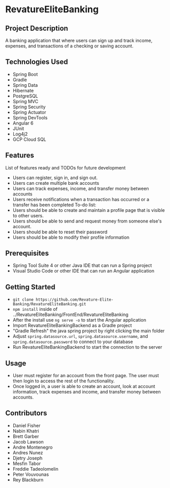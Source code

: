 # RevatureEliteBanking

## Project Description
A banking application that where users can sign up and track income, expenses, and transactions of a checking or saving account.
## Technologies Used
* Spring Boot
* Gradle
* Spring Data
* Hibernate
* PostgreSQL
* Spring MVC
* Spring Security
* Spring Actuator
* Spring DevTools
* Angular 6
* JUnit
* Log4j2
* GCP Cloud SQL
## Features
List of features ready and TODOs for future development
* Users can register, sign in, and sign out.
* Users can create multiple bank accounts
* Users can track expenses, income, and transfer money between accounts
* Users receive notifications when a transaction has occurred or a transfer has been completed
To-do list:
* Users should be able to create and maintain a profile page that is visible to other users.
* Users should be able to send and request money from someone else's account.
* Users should be able to reset their password
* Users should be able to modify their profile information
## Prerequisites
* Spring Tool Suite 4 or other Java IDE that can run a Spring project
* Visual Studio Code or other IDE that can run an Angular application
## Getting Started
* `git clone https://github.com/Revature-Elite-Banking/RevatureEliteBanking.git`
* `npm install` inside of ../RevatureEliteBanking/FrontEnd/RevatureEliteBanking
* After the install use `ng serve -o` to start the Angular application
* Import RevatureEliteBankingBackend as a Gradle project
* "Gradle Refresh" the java spring project by right clicking the main folder
* Adjust `spring.datasource.url`, `spring.datasource.username`, and `spring.datasource.password` to connect to your database
* Run RevatureEliteBankingBackend to start the connection to the server
## Usage
* User must register for an account from the front page.  The user must then login to access the rest of the functionality.
* Once logged in, a user is able to create an account, look at account information, track expenses and income, and transfer money between accounts.
## Contributors
* Daniel Fisher
* Nabin Khatri
* Brett Garber
* Jacob Lawson
* Andre Montenegro
* Andres Nunez
* Djetry Joseph
* Mesfin Tabor
* Freddie Tadeolomelin
* Peter Vouvounas
* Rey Blackburn
